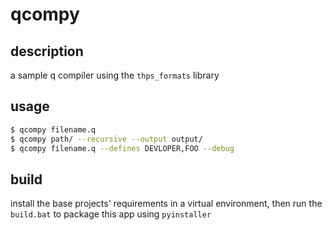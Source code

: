 # qcompy

## description
a sample q compiler using the `thps_formats` library

## usage
```sh
$ qcompy filename.q
$ qcompy path/ --recursive --output output/
$ qcompy filename.q --defines DEVLOPER,FOO --debug
```

## build
install the base projects' requirements in a virtual environment,
then run the `build.bat` to package this app using `pyinstaller`
